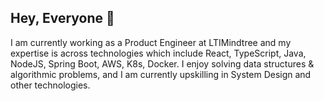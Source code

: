 ## Hey, Everyone 👋

I am currently working as a Product Engineer at LTIMindtree and my expertise is across technologies which include React, TypeScript, Java, NodeJS, Spring Boot, AWS, K8s, Docker. I enjoy solving data structures & algorithmic problems, and I am currently upskilling in System Design and other technologies.
